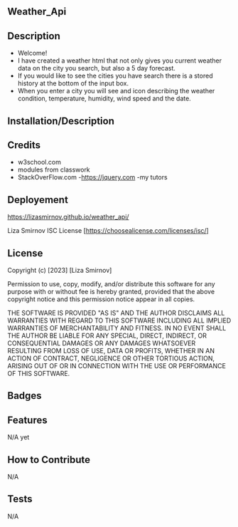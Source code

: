
## Weather_Api

## Description

- Welcome!
- I have created a weather html that not only gives you current weather data on the city you search, but also a 5 day forecast.
- If you would like to see the cities you have search there is a stored history at the bottom of the input box.
- When you enter a city you will see and icon describing the weather condition, temperature, humidity, wind speed and the date. 


## Installation/Description


## Credits

- w3school.com 
- modules from classwork
- StackOverFlow.com
-https://jquery.com
-my tutors

## Deployement
https://lizasmirnov.github.io/weather_api/

Liza Smirnov
ISC License [https://choosealicense.com/licenses/isc/]

## License

Copyright (c) [2023] [Liza Smirnov]

Permission to use, copy, modify, and/or distribute this software for any
purpose with or without fee is hereby granted, provided that the above
copyright notice and this permission notice appear in all copies.

THE SOFTWARE IS PROVIDED "AS IS" AND THE AUTHOR DISCLAIMS ALL WARRANTIES WITH
REGARD TO THIS SOFTWARE INCLUDING ALL IMPLIED WARRANTIES OF MERCHANTABILITY
AND FITNESS. IN NO EVENT SHALL THE AUTHOR BE LIABLE FOR ANY SPECIAL, DIRECT,
INDIRECT, OR CONSEQUENTIAL DAMAGES OR ANY DAMAGES WHATSOEVER RESULTING FROM
LOSS OF USE, DATA OR PROFITS, WHETHER IN AN ACTION OF CONTRACT, NEGLIGENCE OR
OTHER TORTIOUS ACTION, ARISING OUT OF OR IN CONNECTION WITH THE USE OR
PERFORMANCE OF THIS SOFTWARE.

## Badges


## Features

N/A yet

## How to Contribute

N/A

## Tests

N/A
